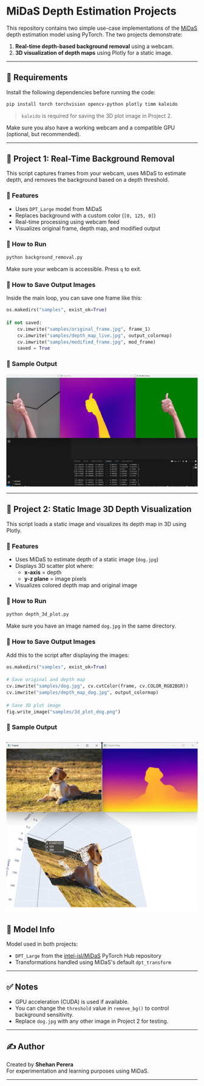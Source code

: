 

# MiDaS Depth Estimation Projects

This repository contains two simple use-case implementations of the [MiDaS](https://github.com/intel-isl/MiDaS) depth estimation model using PyTorch. The two projects demonstrate:

1. **Real-time depth-based background removal** using a webcam.  
2. **3D visualization of depth maps** using Plotly for a static image.

---

## 🔧 Requirements

Install the following dependencies before running the code:

```bash
pip install torch torchvision opencv-python plotly timm kaleido
```

> `kaleido` is required for saving the 3D plot image in Project 2.

Make sure you also have a working webcam and a compatible GPU (optional, but recommended).

---

## 📁 Project 1: Real-Time Background Removal

This script captures frames from your webcam, uses MiDaS to estimate depth, and removes the background based on a depth threshold.

### 🔹 Features

- Uses `DPT_Large` model from MiDaS  
- Replaces background with a custom color (`[0, 125, 0]`)  
- Real-time processing using webcam feed  
- Visualizes original frame, depth map, and modified output  

### 🔹 How to Run

```bash
python background_removal.py
```

Make sure your webcam is accessible. Press `q` to exit.

### 💾 How to Save Output Images

Inside the main loop, you can save one frame like this:

```python
os.makedirs("samples", exist_ok=True)

if not saved:
    cv.imwrite("samples/original_frame.jpg", frame_1)
    cv.imwrite("samples/depth_map_live.jpg", output_colormap)
    cv.imwrite("samples/modified_frame.jpg", mod_frame)
    saved = True
```

### 📸 Sample Output

![](samples\BG_remove.png)

---

## 📁 Project 2: Static Image 3D Depth Visualization

This script loads a static image and visualizes its depth map in 3D using Plotly.

### 🔹 Features

- Uses MiDaS to estimate depth of a static image (`dog.jpg`)
- Displays 3D scatter plot where:
  - **x-axis** = depth
  - **y-z plane** = image pixels
- Visualizes colored depth map and original image

### 🔹 How to Run

```bash
python depth_3d_plot.py
```

Make sure you have an image named `dog.jpg` in the same directory.

### 💾 How to Save Output Images

Add this to the script after displaying the images:

```python
os.makedirs("samples", exist_ok=True)

# Save original and depth map
cv.imwrite("samples/dog.jpg", cv.cvtColor(frame, cv.COLOR_RGB2BGR))
cv.imwrite("samples/depth_map_dog.jpg", output_colormap)

# Save 3D plot image
fig.write_image("samples/3d_plot_dog.png")
```

### 📸 Sample Output

![](samples\3D_image.png) 
---

## 🧠 Model Info

Model used in both projects:  
- `DPT_Large` from the [intel-isl/MiDaS](https://github.com/intel-isl/MiDaS) PyTorch Hub repository  
- Transformations handled using MiDaS's default `dpt_transform`

---

## ✅ Notes

- GPU acceleration (CUDA) is used if available.
- You can change the `threshold` value in `remove_bg()` to control background sensitivity.
- Replace `dog.jpg` with any other image in Project 2 for testing.

---

## ✍️ Author

Created by **Shehan Perera**  
For experimentation and learning purposes using MiDaS.

---
